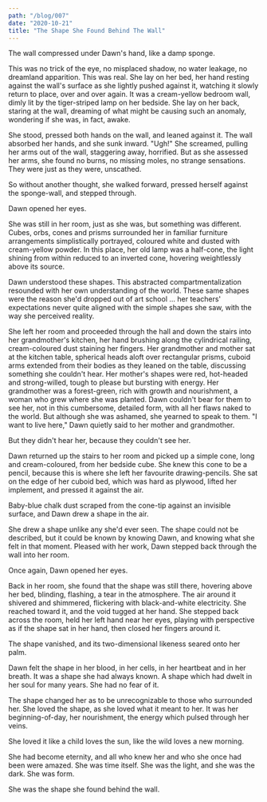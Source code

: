 ```yaml
---
path: "/blog/007"
date: "2020-10-21"
title: "The Shape She Found Behind The Wall"
---
```


The wall compressed under Dawn's hand, like a damp sponge.

This was no trick of the eye, no misplaced shadow, no water leakage, no dreamland apparition. This was real. She lay on her bed, her hand resting against the wall's surface as she lightly pushed against it, watching it slowly return to place, over and over again. It was a cream-yellow bedroom wall, dimly lit by the tiger-striped lamp on her bedside. She lay on her back, staring at the wall, dreaming of what might be causing such an anomaly, wondering if she was, in fact, awake.

She stood, pressed both hands on the wall, and leaned against it. The wall absorbed her hands, and she sunk inward. "Ugh!" She screamed, pulling her arms out of the wall, staggering away, horrified. But as she assessed her arms, she found no burns, no missing moles, no strange sensations. They were just as they were, unscathed.

So without another thought, she walked forward, pressed herself against the sponge-wall, and stepped through.

Dawn opened her eyes.

She was still in her room, just as she was, but something was different. Cubes, orbs, cones and prisms surrounded her in familiar furniture arrangements simplistically portrayed, coloured white and dusted with cream-yellow powder. In this place, her old lamp was a half-cone, the light shining from within reduced to an inverted cone, hovering weightlessly above its source.

Dawn understood these shapes. This abstracted compartmentalization resounded with her own understanding of the world. These same shapes were the reason she'd dropped out of art school ... her teachers' expectations never quite aligned with the simple shapes she saw, with the way she perceived reality.

She left her room and proceeded through the hall and down the stairs into her grandmother's kitchen, her hand brushing along the cylindrical railing, cream-coloured dust staining her fingers. Her grandmother and mother sat at the kitchen table, spherical heads aloft over rectangular prisms, cuboid arms extended from their bodies as they leaned on the table, discussing something she couldn't hear. Her mother's shapes were red, hot-headed and strong-willed, tough to please but bursting with energy. Her grandmother was a forest-green, rich with growth and nourishment, a woman who grew where she was planted. Dawn couldn't bear for them to see her, not in this cumbersome, detailed form, with all her flaws naked to the world. But although she was ashamed, she yearned to speak to them. "I want to live here," Dawn quietly said to her mother and grandmother.

But they didn't hear her, because they couldn't see her.

Dawn returned up the stairs to her room and picked up a simple cone, long and cream-coloured, from her bedside cube. She knew this cone to be a pencil, because this is where she left her favourite drawing-pencils. She sat on the edge of her cuboid bed, which was hard as plywood, lifted her implement, and pressed it against the air.

Baby-blue chalk dust scraped from the cone-tip against an invisible surface, and Dawn drew a shape in the air.

She drew a shape unlike any she'd ever seen. The shape could not be described, but it could be known by knowing Dawn, and knowing what she felt in that moment. Pleased with her work, Dawn stepped back through the wall into her room.

Once again, Dawn opened her eyes.

Back in her room, she found that the shape was still there, hovering above her bed, blinding, flashing, a tear in the atmosphere. The air around it shivered and shimmered, flickering with black-and-white electricity. She reached toward it, and the void tugged at her hand. She stepped back across the room, held her left hand near her eyes, playing with perspective as if the shape sat in her hand, then closed her fingers around it.

The shape vanished, and its two-dimensional likeness seared onto her palm.

Dawn felt the shape in her blood, in her cells, in her heartbeat and in her breath. It was a shape she had always known. A shape which had dwelt in her soul for many years. She had no fear of it.

The shape changed her as to be unrecognizable to those who surrounded her. She loved the shape, as she loved what it meant to her. It was her beginning-of-day, her nourishment, the energy which pulsed through her veins.

She loved it like a child loves the sun, like the wild loves a new morning.

She had become eternity, and all who knew her and who she once had been were amazed. She was time itself. She was the light, and she was the dark. She was form.

She was the shape she found behind the wall.
